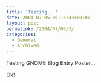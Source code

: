 ```yaml
---
title: 'Testing...'
date: 2004-07-05T06:15:43+00:00
layout: post
permalink: /2004/07/05/3/
categories:
  - General
  - Archived
---
```

Testing GNOME Blog Entry Poster...

Ok!

